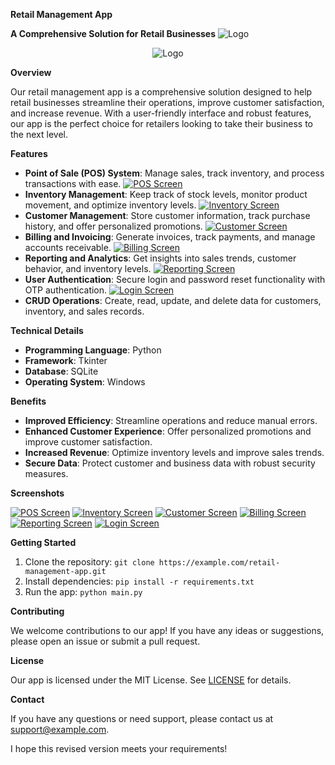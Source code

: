 
**Retail Management App**

**A Comprehensive Solution for Retail Businesses**
![Logo](https://github.com/AbhishekKumar0313/KhataBook/blob/main/icon.ico)
<center>
  <img src="https://github.com/AbhishekKumar0313/KhataBook/blob/main/icon.ico" alt="Logo">
</center>

**Overview**

Our retail management app is a comprehensive solution designed to help retail businesses streamline their operations, improve customer satisfaction, and increase revenue. With a user-friendly interface and robust features, our app is the perfect choice for retailers looking to take their business to the next level.

**Features**

* **Point of Sale (POS) System**: Manage sales, track inventory, and process transactions with ease. [![POS Screen](https://i.imgur.com/pos-screen-image.png)](https://example.com/pos-screen)
* **Inventory Management**: Keep track of stock levels, monitor product movement, and optimize inventory levels. [![Inventory Screen](https://i.imgur.com/inventory-screen-image.png)](https://example.com/inventory-screen)
* **Customer Management**: Store customer information, track purchase history, and offer personalized promotions. [![Customer Screen](https://i.imgur.com/customer-screen-image.png)](https://example.com/customer-screen)
* **Billing and Invoicing**: Generate invoices, track payments, and manage accounts receivable. [![Billing Screen](https://i.imgur.com/billing-screen-image.png)](https://example.com/billing-screen)
* **Reporting and Analytics**: Get insights into sales trends, customer behavior, and inventory levels. [![Reporting Screen](https://i.imgur.com/reporting-screen-image.png)](https://example.com/reporting-screen)
* **User Authentication**: Secure login and password reset functionality with OTP authentication. [![Login Screen](https://i.imgur.com/login-screen-image.png)](https://example.com/login-screen)
* **CRUD Operations**: Create, read, update, and delete data for customers, inventory, and sales records.

**Technical Details**

* **Programming Language**: Python
* **Framework**: Tkinter
* **Database**: SQLite
* **Operating System**: Windows

**Benefits**

* **Improved Efficiency**: Streamline operations and reduce manual errors.
* **Enhanced Customer Experience**: Offer personalized promotions and improve customer satisfaction.
* **Increased Revenue**: Optimize inventory levels and improve sales trends.
* **Secure Data**: Protect customer and business data with robust security measures.

**Screenshots**

[![POS Screen](https://i.imgur.com/pos-screen-image.png)](https://example.com/pos-screen)
[![Inventory Screen](https://i.imgur.com/inventory-screen-image.png)](https://example.com/inventory-screen)
[![Customer Screen](https://i.imgur.com/customer-screen-image.png)](https://example.com/customer-screen)
[![Billing Screen](https://i.imgur.com/billing-screen-image.png)](https://example.com/billing-screen)
[![Reporting Screen](https://i.imgur.com/reporting-screen-image.png)](https://example.com/reporting-screen)
[![Login Screen](https://i.imgur.com/login-screen-image.png)](https://example.com/login-screen)

**Getting Started**

1. Clone the repository: `git clone https://example.com/retail-management-app.git`
2. Install dependencies: `pip install -r requirements.txt`
3. Run the app: `python main.py`

**Contributing**

We welcome contributions to our app! If you have any ideas or suggestions, please open an issue or submit a pull request.

**License**

Our app is licensed under the MIT License. See [LICENSE](https://example.com/LICENSE) for details.

**Contact**

If you have any questions or need support, please contact us at [support@example.com](mailto:support@example.com).

I hope this revised version meets your requirements!
